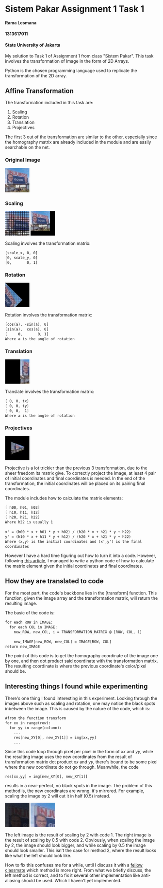 # Sistem Pakar Assignment 1 Task 1
#### Rama Lesmana
#### 1313617011
#### State University of Jakarta



My solution to Task 1 of Assignment 1 from class "Sistem Pakar".
This task involves the transformation of Image in the form of 2D Arrays.

Python is the chosen programming language used to replicate the transformation of the 2D array.

## Affine Transformation
The transformation included in this task are:
1. Scaling
2. Rotation
3. Translation
4. Projectives

The first 3 out of the transformation are similar to the other, especially since the homography matrix are already included in the module and are easily searchable on the net.

### Original Image
![Original](/img/sample.jpg)

### Scaling
![Scaling](/img/sample_scale.jpg) 
![Scaling](/img/sample_scale2.jpg) 

Scaling involves the transformation matrix:
```
[scale_x, 0, 0]
[0, scale_y, 0]
[0,       0, 1]
```

### Rotation
![Rotation](/img/sample_rotate.jpg)

Rotation involves the transformation matrix:
```
[cos(a), -sin(a), 0]
[sin(a),  cos(a), 0]
[     0,       0, 1]
Where a is the angle of rotation
``` 

### Translation
![Translation](/img/sample_translate.jpg)

Translate involves the transformation matrix:
```
[ 0, 0, tx]
[ 0, 0, ty]
[ 0, 0,  1]
Where a is the angle of rotation
```

### Projectives
![Perspective](/img/sample_project1.jpg)

Projective is a lot trickier than the previous 3 transformation, due to the sheer freedom its matrix give. To correctly project the Image, at least 4 pair of initial coordinates and final coordinates is needed. In the end of the transformation, the initial coordinates will be placed on its pairing final coordinates.

The module includes how to calculate the matrix elements:
```
[ h00, h01, h02]
[ h10, h11, h12]
[ h20, h21, h22]
Where h22 is usually 1

x' = (h00 * x + h01 * y + h02) / (h20 * x + h21 * y + h22)
y' = (h10 * x + h11 * y + h12) / (h20 * x + h21 * y + h22)
Where (x,y) is the initial coordinates and (x',y') is the final coordinates
```
However I have a hard time figuring out how to turn it into a code. However, following [this article](https://math.stackexchange.com/questions/494238/how-to-compute-homography-matrix-h-from-corresponding-points-2d-2d-planar-homog), I managed to write a python code of how to calculate the matrix element given the initial coordinates and final coordinates.

## How they are translated to code
For the most part, the code's backbone lies in the [transform] function. This function, given the image array and the transformation matrix, will return the resulting image.

The basic of the code is:
```
for each ROW in IMAGE:
  for each COL in IMAGE:
    new_ROW, new_COL, i = TRANSFORMATION_MATRIX @ [ROW, COL, 1]
    
    new_IMAGE[new_ROW, new_COL] = IMAGE[ROW, COL]
return new_IMAGE
```

The point of this code is to get the homography coordinate of the image one by one, and then dot product said coordinate with the transformation matrix. The resulting coordinate is where the previous coordinate's color/pixel should be.

## Interesting things I found while experimenting
There's one thing I found interesting in this experiment. Looking through the images above such as scaling and rotation, one may notice the black spots inbetween the image. This is caused by the nature of the code, which is:
```
#from the function transform
for xx in range(row):
  for yy in range(column):
    ...
    res[new_XY[0], new_XY[1]] = img[xx,yy]
    ...
```
Since this code loop through pixel per pixel in the form of *xx* and *yy*, while the resulting image uses the new coordinates from the result of transformation matrix dot product *xx* and *yy*, there's bound to be some pixel where the new coordinate do not go through. Meanwhile, the code
```
res[xx,yy] = img[new_XY[0], new_XY[1]]
```
results in a near-perfect, no black spots in the image. The problem of this method is, the new coordinates are wrong, it's mirrored. For example, scaling the image by 2 will cut it in half (0.5) instead.

![Scaling Method 1](/img/sample_scale_right.jpg) 
![Scaling Method 2](/img/sample_scale_wrong.jpg)

The left image is the result of scaling by 2 with code 1. The right image is the result of scaling by 0.5 with code 2.
Obviously, when scaling the image by 2, the image should look bigger, and while scaling by 0.5 the image should look smaller.
This isn't the case for method 2, where the result looks like what the left should look like.

How to fix this confuses me for a while, until I discuss it with a [fellow classmate](https://github.com/parampaa2) which method is more right. From what we briefly discuss, the left method is correct, and to fix it several other implementation like anti-aliasing should be used. Which I haven't yet implemented.
